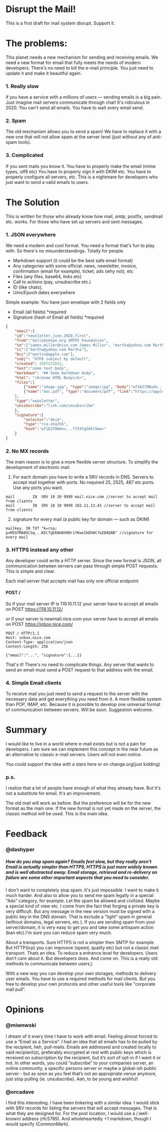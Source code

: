 # Disrupt the Mail!
This is a first draft for mail system disrupt. Support it.

# The problems:
This planet needs a new mechanism for sending and receiving emails. We need a new format for email that fully meets the needs of modern developers. There's no need to kill the e-mail principle. You just need to update it and make it beautiful again.

### 1. Really slow
if you have a service with a millions of users — sending emails is a big pain. Just imagine mail servers communicate through chat! It's ridiculous in 2020. You can't send all emails. You have to wait every email send.

### 2. Spam
The old mechanism allows you to send a spam! We have to replace it with a new one that will not allow spam at the server level (just without any of anti-spam tools).

### 3. Сomplicated
If you sent mails you know it. You have to properly make the email (mime types, utf8 etc) 
You have to properly sign it with DKIM etc. You have to properly configure all servers, etc. This is a nightmare for developers who just want to send a valid emails to users.


# The Solution
This is written for those who already know how mail, smtp, postfix, sendmail etc. works. For those who have set up servers and sent messages.

### 1. JSON everywhere
We need a modern and cool format. You need a format that's fun to play with. So there's no misunderstandings. Totally for people. 

- Markdown support (it could be the best safe email format)
- Any categories with some official: news, newsletter, invoice, confirmation (email for example), ticket, ads (why not), etc
- Files (any files, base64, links etc)
- Call to actions (pay, unsubscribe etc.)
- ID (like chats), 
- Unix/Epoch dates everywhere

Simple example:
You have json envelope with 2 fields only
- Email (all fields) *required
- Signature (hash of Email all fields) *required

```json
{
    "email":{
    "id":"newsletter.june.2020.first",
    "from":"hello@smtpe.org SMTPE Foundation",
    "to":["james.miller@nice.com James Miller", "martha@yahoo.com Martha"],
    "cc":["martha@yahoo.com Martha"],
    "bcc":["martin@apple.com"],
    "subj": "UTF8 subject by default",
    "created": 1597221012,
    "text":"some text body",
    "markdown": "## Some markdown body",
    "html": "<b>Some HTML Body</b>",
    "files":[
        {"name":"image.jpg", "type":"image/jpg", "body":"wf1b27OWudu...Ogp+mmUf5mo"},
        {"name":"doc.pdf", "type":"document/pdf", "link":"https://apple.com/nice.pdf"}
    ],
    "type":"newsletter",
    "unsibscribe":"link.com/unsubscribe"
    },
    "signature":{
        "selector":"dkim",
        "type":"rsa-sha256",
        "hash":"wf1b27OWdus...ff24fg56kl5mo="
    }
}
```

### 2. No MX records
The main reason is to give a more flexible server structure. To simplify the development of electronic mail.

1. For each domain you have to write a SRV records in DNS. Servers to accept mail together with ports. No required 25, 2525, 487 etc ports. Use any ports you want.
```
mail		IN	SRV	10 10 9999 mail.nice.com //server to accept mail from clients
mail		IN	SRV	10 10 9999 182.11.13.41 //server to accept mail from clients
```
2. signature for every mail (a public key for domain — such as DKIM)
```
mailkey. IN TXT "k=rsa; p=MIGfMA0GCSq...KblfgE68m0X90riYKwe1kDhWt7wIDAQAB" //signature for every mail
```

### 3. HTTPS instead any other
Any developer could write a HTTP server. Since the new format is JSON, all communication between servers can pass through simple POST requests. This is simple and clear. 

Each mail server that accepts mail has only one official endpoint:
#### POST /

So if your mail server IP is 119.10.11.12 your server have to accept all emails on
POST https://119.10.11.12/

or if your server is newmail.nice.com your server have to accept all emails on
POST https://inbox.nice.com/

```
POST / HTTP/1.1
Host: inbox.nice.com
Content-Type: application/json
Content-Length: 256

{"email":"...", "signature":{...}}
```

That's it! There's no need to complicate things. Any server that wants to send an email must send a POST request to that address with the email.

### 4. Simple Email clients
To receive mail you just need to send a request to the server with the necessary data and get everything you need from it. A more flexible system than POP, IMAP, etc. Because it is possible to develop one universal format of communication between servers. Will be soon. Suggestion welcome.

# Summary
I would like to live in a world where e-mail exists but is not a pain for developers. I am sure we can implement this concept in the near future as an alternative to classic e-mail servers. Users will not even notice.

You could support the idea with a stars here or on change.org(just kidding)

### p.s.
I realize that a lot of people have enough of what they already have. But it's not a substitute for email. It's an improvement.

The old mail will work as before. But the preference will be for the new format as the main one. If the new format is not yet made on the server, the classic method will be used. This is the main idea.

# Feedback
### @dashyper 
##### How do you stop spam again? Emails feel slow, but they really aren't Email is actually simpler than HTTPS, HTTPS is just more widely known and is well abstracted away. Email storage, retrieval and re-delivery on failure are some other important aspects that you need to consider.

I don't want to completely stop spam. It's just impossible. I want to make it much harder. And also to allow you to send me spam legally in a special "Ads" category, for example. Let the spam be allowed and civilized. Maybe a special kind of view etc.
I come from the fact that forging a private key is very difficult. But any message in the new version must be signed with a public key in the DNS domain.
That is exclude a "light" spam in general (without domains, legal servers, etc.). If you are sending spam from your server/domain, it is very easy to get you and take some antispam action (ban etc).I'm sure you can reduce spam very much.

About a transports. Sure HTTPS is not a simpler then SMTP for example. But HTTP(tcp) you can improove (speed, quality etc) but not a classic mail transport. Thats an idea. To reduce a entrance level for developers. Users don't care about it. But developers does. And come on. This is a really old methods to communicate between users;)

With a new way you can develop your own storages, methods to delivery user emails. You have to use a required methods for mail clients. But you free to develop your own protocols and other useful tools like "corporate mail pull".

# Opinions
### @miwnwski
I dream of it every time I have to work with email. Feeling almost forced to use a “Email as a Service”.
I had an idea that all emails has to be pulled by the recipient, heh, pull-mails. Emails are addressed and created locally to said recipient(s), preferably encrypted at rest with public keys which is received on subscription by the recipient, but it’s sort of opt-in if I want it or not.
In other words, you could “subscribe” to your companies server, an online community, a specific persons server or maybe a global-ish public server - but as soon as you feel that’s not an appropriate venue anymore, just stop pulling (ie. unsubscribe).
Aah, to be young and wishful!

### @orcadave
I find this interesting. I have been tinkering with a similar idea.
I would stick with SRV records for listing the servers that will accept messages. That is what they are designed for.
For the post location, I would use a /.well-known/ address (rfc5785).
And wholeheartedly +1 markdown, though I would specify (CommonMark).
